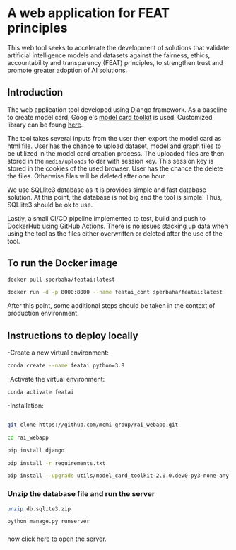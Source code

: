 # A web application for FEAT principles

This web tool seeks to accelerate the development of solutions that validate artificial intelligence models and datasets against the fairness, ethics, accountability and transparency (FEAT) principles, to strengthen trust and promote greater adoption of AI solutions.

## Introduction
The web application tool developed using Django framework. As a baseline to create model card, Google's [model card toolkit](https://github.com/tensorflow/model-card-toolkit.git) is used. Customized library can be foung [here](https://github.com/mcmi-group/featai_lib.git).


The tool takes several inputs from the user then export the model card as html file. User has the chance to upload dataset, model and graph files to be utilized in the model card creation process. The uploaded files are then stored in the ```media/uploads``` folder with session key. This 
session key is stored in the cookies of the used browser. User has the chance the delete the files. Otherwise files will be deleted after one hour.

We use SQLlite3 database as it is provides simple and fast database solution. At this point, the database is not big and the tool is simple. Thus, SQLlite3 should be ok to use.

Lastly, a small CI/CD pipeline implemented to test, build and push to DockerHub using GitHub Actions. There is no issues stacking up data when using the tool as the files either overwritten or deleted after the use of the tool.

## To run the Docker image
```sh
docker pull sperbaha/featai:latest

docker run -d -p 8000:8000 --name featai_cont sperbaha/featai:latest

```
After this point, some additional steps should be taken in the context of production environment.

## Instructions to deploy locally

-Create a new virtual environment:
```sh
conda create --name featai python=3.8
```
-Activate the virtual environment:
```sh
conda activate featai
```
-Installation:
```sh

git clone https://github.com/mcmi-group/rai_webapp.git

cd rai_webapp

pip install django

pip install -r requirements.txt

pip install --upgrade utils/model_card_toolkit-2.0.0.dev0-py3-none-any.whl

```

### Unzip the database file and run the server

```sh
unzip db.sqlite3.zip

python manage.py runserver

```
###

now click [here](http://localhost:8000/feat_ai/) to open the server.
